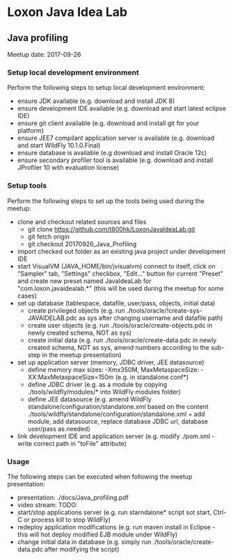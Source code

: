 # Loxon Java Idea Lab

## Java profiling

Meetup date: 2017-09-26

### Setup local development environment

Perform the following steps to setup local development environment:

  * ensure JDK available (e.g. download and install JDK 8)
  * ensure development IDE available (e.g. download and start latest eclipse IDE)
  * ensure git client available (e.g. download and install git for your platform)
  * ensure JEE7 compilant application server is available (e.g. download and start WildFly 10.1.0.Final)
  * ensure database is available (e.g download and install Oracle 12c)
  * ensure secondary profiler tool is available (e.g. download and install JProfiler 10 with evaluation license)
  
### Setup tools

Perform the following steps to set up the tools being used during the meetup:

  * clone and checkout related sources and files
    * git clone https://github.com/t800hk/LoxonJavaIdeaLab.git
    * git fetch origin
    * git checkout 20170926_Java_Profiling
  * import checked out folder as an existing java project under development IDE
  * start VisualVM (JAVA_HOME/bin/jvisualvm) connect to itself, click on "Sampler" tab, "Settings" checkbox, "Edit..." button for current "Preset" and create new preset named JavaIdeaLab for "com.loxon.javaidealab.\*" (this will be used during the meetup for some cases)
  * set up database (tablespace, datafile, user/pass, objects, initial data)
    * create privileged objects (e.g. run ./tools/oracle/!create-sys-JAVAIDELAB.pdc as sys after changing username and datafile path)
    * create user objects (e.g. run ./tools/oracle/create-objects.pdc in newly created schema, NOT as sys)
    * create initial data (e.g. run ./tools/oracle/create-data.pdc in newly created schema, NOT as sys, amend numbers according to the sub-step in the meetup presentation)
  * set up application server (memory, JDBC driver, JEE datasource)
    * define memory max sizes: -Xmx350M, MaxMetaspaceSize: -XX:MaxMetaspaceSize=150m (e.g. in standalone.conf*)
    * define JDBC driver (e.g. as a module by copying ./tools/wildfly/modules/* into WildFly modules folder)
    * define JEE datasource (e.g. amend WildFly standalone/configuration/standalone.xml based on the content ./tools/wildfly/standalone/configuration/standalone.xml + add module, add datasource, replace database JDBC url, database user/pass as needed)
  * link development IDE and application server (e.g. modify ./pom.xml - write correct path in "toFile" attribute)
  
### Usage

The following steps can be executed when following the meetup presentation:

  * presentation: ./docs/Java_profiling.pdf
  * video stream: TODO:
  * start/stop applications server (e.g. run starndalone* script sot start, Ctrl-C or process kill to stop WildFly)
  * redeploy application modifications (e.g. run maven install in Eclipse - this will hot deploy modified EJB module under WildFly)
  * change initial data in database (e.g. simply run ./tools/oracle/create-data.pdc after modifying the script)
